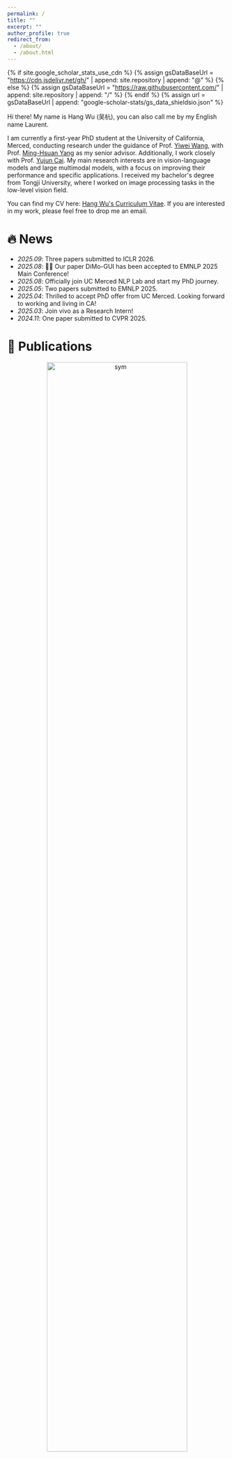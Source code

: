 ```yaml
---
permalink: /
title: ""
excerpt: ""
author_profile: true
redirect_from: 
  - /about/
  - /about.html
---
```


{% if site.google_scholar_stats_use_cdn %}
{% assign gsDataBaseUrl = "https://cdn.jsdelivr.net/gh/" | append: site.repository | append: "@" %}
{% else %}
{% assign gsDataBaseUrl = "https://raw.githubusercontent.com/" | append: site.repository | append: "/" %}
{% endif %}
{% assign url = gsDataBaseUrl | append: "google-scholar-stats/gs_data_shieldsio.json" %}

<span class='anchor' id='about-me'></span>
Hi there! My name is Hang Wu (吴杭), you can also call me by my English name Laurent.

I am currently a first-year PhD student at the University of California, Merced, conducting research under the guidance of Prof. [Yiwei Wang](https://wangywust.github.io/), with Prof. [Ming-Hsuan Yang](https://faculty.ucmerced.edu/mhyang/) as my senior advisor. Additionally, I work closely with Prof. [Yujun Cai](https://vanoracai.github.io/). My main research interests are in vision-language models and large multimodal models, with a focus on improving their performance and specific applications. I received my bachelor's degree from Tongji University, where I worked on image processing tasks in the low-level vision field.

You can find my CV here: [Hang Wu's Curriculum Vitae](https://drive.google.com/file/d/1tNOCYlOXXq9uFjwZmn2hUCbU-wdg_udY/view?usp=sharing). If you are interested in my work, please feel free to drop me an email.


# 🔥 News
- *2025.09*: Three papers submitted to ICLR 2026.
- *2025.08*: 🎉🎉 Our paper DiMo-GUI has been accepted to EMNLP 2025 Main Conference!
- *2025.08*: Officially join UC Merced NLP Lab and start my PhD journey.
- *2025.05*: Two papers submitted to EMNLP 2025.
- *2025.04*: Thrilled to accept PhD offer from UC Merced. Looking forward to working and living in CA!
- *2025.03*: Join vivo as a Research Intern!
- *2024.11*: One paper submitted to CVPR 2025.

# 📝 Publications 

<div class='paper-box'>
  <div class='paper-box-image' style="text-align: center;">
    <div>
      <!-- <div class="badge">Arxiv 2025</div> -->
      <img src='images/refineshot.png' alt="sym" width="80%">
    </div>
  </div>
  <div class='paper-box-text' markdown="1">

[RefineShot: Rethinking Cinematography Understanding with Foundational Skill Evaluation](https://www.arxiv.org/abs/2510.02423)


**Hang Wu**, Yujun Cai, Haonan Ge, Hongkai Chen, Ming-Hsuan Yang, Yiwei Wang

<strong>Arxiv 2025</strong>
- Benchmark refinement: Enforces consistent option granularity, unified evaluation dimensions, and mutual exclusivity for greater dataset reliability.
- Baseline analysis: Thoroughly evaluates ShotVL, revealing weaknesses in reasoning, prompt adherence, and output consistency.
- Evaluation expansion: Adds a protocol assessing both task-specific performance and core model competencies, enabling more balanced and robust comparisons.
</div>
</div>


<div class='paper-box'>
  <div class='paper-box-image' style="text-align: center;">
    <div>
      <!-- <div class="badge">Arxiv 2025</div> -->
      <img src='images/framemind.png' alt="sym" width="80%">
    </div>
  </div>
  <div class='paper-box-text' markdown="1">

[FrameMind: Frame-Interleaved Video Reasoning via Reinforcement Learning](https://framemind.github.io/)


Haonan Ge, Yiwei Wang, Kai-Wei Chang, **Hang Wu**, Yujun Cai

<strong>Arxiv 2025</strong>
- We introduce FiCOT, a reasoning paradigm enabling dynamic visual evidence gathering during inference.
- We propose DRFS, a training methodology for learning adaptive sampling policies. We also develop DRFS-GRPO,anefficient reinforcement learning algorithm for training complex perception-reasoning policies from sparse rewards.
</div>
</div>



<div class='paper-box'>
  <div class='paper-box-image' style="text-align: center;">
    <div>
      <!-- <div class="badge">Arxiv 2025</div> -->
      <img src='images/DiMo-GUI.jpg' alt="sym" width="60%">
    </div>
  </div>
  <div class='paper-box-text' markdown="1">

[DiMo-GUI: Advancing Test-time Scaling in GUI Grounding via Modality-Aware Visual Reasoning](https://wuhang03.github.io/DiMo-GUI-homepage/)

**Hang Wu**, Hongkai Chen$^{\dagger}$, Yujun Cai, Chang Liu, Qingwen Ye, Ming-Hsuan Yang, Yiwei Wang

<strong>EMNLP 2025 Main Conference</strong>
- We propose DiMo-GUI, a training-free framework that can be seamlessly integrated as a plug-and-play component into any GUI agent.
- Without requiring additional training or external data, DiMo-GUI effectively enhances grounding performance across various GUI tasks.
</div>
</div>




<div class='paper-box'>
  <div class='paper-box-image' style="text-align: center;">
    <div>
      <!-- <div class="badge">Arxiv 2025</div> -->
      <img src='images/structure.png' alt="sym" width="60%">
    </div>
  </div>
  <div class='paper-box-text' markdown="1">


[Structured Attention Matters to Multimodal LLMs in Document Understanding](https://www.techrxiv.org/doi/full/10.36227/techrxiv.175086178.86227111/v1)

Chang Liu，Hongkai Chen$^{\dagger}$, Yujun Cai, **Hang Wu**, Qingwen Ye, Ming-Hsuan Yang, Yiwei Wang

<strong>Arxiv 2025</strong>
- Our work investigates a fundamental yet overlooked aspect: how input format influences document comprehension performance.
- We propose a novel structurepreserving approach that encodes document elements using the LATEX paradigm, maintaining the hierarchical organization and spatial relationships critical for comprehension.
</div>
</div>


<!-- 
# 🎖 Honors and Awards
- *2022.09* Scholarship for Outstanding Students, Tongji University. -->

# 🎓 Educations
- *2025.08 - Present*,  PhD student, University of California, Merced.
- *2021.09 - 2025.06*,  Undergraduate student, Tongji University.

# 💻 Internships
- *2025.03 - 2025.07*, Research Intern, vivo@Shenzhen, China.
- *2025.01 - 2025.07*, Research Intern, UC Merced NLP Lab@University of California-Merced, Remote.
- *2023.09 - 2025.03*, Research Intern, Ni's Group@Tongji University, Shanghai, China.

<!-- 
# 💬 Invited Talks
- *2021.06*, Lorem ipsum dolor sit amet, consectetur adipiscing elit. Vivamus ornare aliquet ipsum, ac tempus justo dapibus sit amet. 
- *2021.03*, Lorem ipsum dolor sit amet, consectetur adipiscing elit. Vivamus ornare aliquet ipsum, ac tempus justo dapibus sit amet.  \| [\[video\]](https://github.com/) -->


# 📚 Projects 

<div class='paper-box'><div class='paper-box-image'><div><div class="badge"></div><img src='../images/project1.png' alt="sym" width="100%"></div></div>
<div class='paper-box-text' markdown="1">

[Research on Perception-oriented High Dynamic Range Imaging Systems]()

<strong>National-level Innovation Project</strong>
-  We treat artifacts in HDR images as detectable entities, explicitly detect and suppress them to enhance HDR quality.
-  National-level innovation project at Tongji University, with a funding of 10,000 RMB.
</div>
</div>


# 📖 Services
<strong>Conference Reviewer</strong>
- The IEEE/CVF Winter Conference on Applications of Computer Vision (WACV) 2026


<strong>Teaching</strong>
- CSE-022: Introduction to Programming, Teaching Assistant (Fall 2025, UC Merced).

# 🎨 About Me

- I'm ESFJ. 
- I come from Maanshan, Anhui Province, China.
- I'm a huge sports fan and enjoy doing many kinds of sports in my spare time, including basketball🏀, soccer⚽️, waterpolo🤽‍♂️, swimming🏊, badminton🏸...
- I love pop music and R&B, with Ed Sheeran and The Weeknd as my favorite English artists, David Tao and Khalil Fong as my favorite Chinese artists.